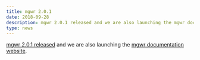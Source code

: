 ```yaml
---
title: mgwr 2.0.1
date: 2018-09-28
description: mgwr 2.0.1 released and we are also launching the mgwr documentation website.
type: news
---
```


<a href="https://pypi.org/project/mgwr/2.0.1/">mgwr 2.0.1 released</a> and we are also launching the <a href="https://mgwr.readthedocs.io/">mgwr documentation website</a>.